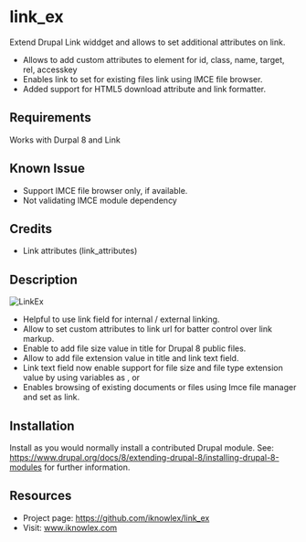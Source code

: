 # link_ex
Extend Drupal Link widdget and allows to set additional attributes on link.
 - Allows to add custom attributes to <a> element for id, class, name, target, rel, accesskey
 - Enables link to set for existing files link using IMCE file browser.
 - Added support for HTML5 download attribute and link formatter.

## Requirements

Works with Durpal 8 and Link


## Known Issue
 - Support IMCE file browser only, if available.
 - Not validating IMCE module dependency 

## Credits
 - Link attributes (link_attributes)



## Description

![LinkEx](https://user-images.githubusercontent.com/39402077/40540850-8327d6fa-6011-11e8-899c-40bca0dd96a3.png "LinkEx and Imce file manager for link")

- Helpful to use link field for internal / external linking.
- Allow to set custom attributes to link url for batter control over link markup.
- Enable to add file size value in title for Drupal 8 public files.
- Allow to add file extension value in title and link text field.
- Link text field now enable support for file size and file type extension value by using variables as <extension>, <size> or <filename>
- Enables browsing of existing documents or files using Imce file manager and set as link.

## Installation

Install as you would normally install a contributed Drupal module. See:
https://www.drupal.org/docs/8/extending-drupal-8/installing-drupal-8-modules
for further information.

## Resources

- Project page: https://github.com/iknowlex/link_ex
- Visit: www.iknowlex.com
